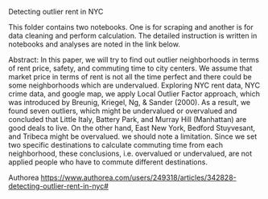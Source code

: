 Detecting outlier rent in NYC 

This folder contains two notebooks. One is for scraping and another is for data cleaning and perform calculation. The detailed instruction is written in notebooks and analyses are noted in the link below.

Abstract: 
In this paper, we will try to find out outlier neighborhoods in terms of rent price, safety, and commuting time to city centers. We assume that market price in terms of rent is not all the time perfect and there could be some neighborhoods which are undervalued. Exploring NYC rent data, NYC crime data, and google map, we apply Local Outlier Factor approach, which was introduced by Breunig, Kriegel, Ng, & Sander (2000). 
As a result, we found seven outliers, which might be undervalued or overvalued and concluded that Little Italy, Battery Park, and Murray Hill (Manhattan) are good deals to live. On the other hand, East New York, Bedford Stuyvesant, and Tribeca might be overvalued. 
we should note a limitation. Since we set two specific destinations to calculate commuting time from each neighborhood, these conclusions, i.e. overvalued or undervalued, are not applied people who have to commute different destinations. 

Authorea
https://www.authorea.com/users/249318/articles/342828-detecting-outlier-rent-in-nyc#
